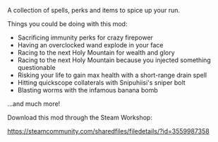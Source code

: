 A collection of spells, perks and items to spice up your run.

Things you could be doing with this mod:
- Sacrificing immunity perks for crazy firepower
- Having an overclocked wand explode in your face
- Racing to the next Holy Mountain for wealth and glory
- Racing to the next Holy Mountain because you injected something questionable
- Risking your life to gain max health with a short-range drain spell
- Hitting quickscope collaterals with Snipuhiisi's sniper bolt
- Blasting worms with the infamous banana bomb

...and much more!

Download this mod through the Steam Workshop:

https://steamcommunity.com/sharedfiles/filedetails/?id=3559987358
